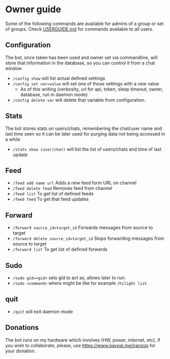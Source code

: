 # Owner guide

Some of the following commands  are available for admins of a group or set of groups. Check [USERGUIDE.md](USERGUIDE.md) for commands available to all users.

## Configuration

The bot, once token has been used and owner set via commandline, will store that information in the database, so you can control it from a chat window

- `/config show` will list actual defined settings
- `/config set var=value` will set one of those settings with a new value
    - As of this writing (verbosity, url for api, token, sleep timeout, owner, database, run in daemon mode)
- `/config delete var` will delete that variable from configuration.

## Stats

The bot stores stats on users/chats, remembering the chat/user name and last time seen so it can be later used for purging data not being accessed in a while

- `/stats show (user|chat)` will list the list of users/chats and time of last update


## Feed

- `/feed add name url` Adds a new feed form URL on channel
- `/feed delete feed` Removes feed from channel
- `/feed list` To get list of defined feeds
- `/feed feed` To get that feed updates

## Forward

- `/forward source_id=target_id` Forwards messages from source to target
- `/forward delete source_id=target_id` Stops forwarding messages from source to target
- `/forward list` To get list of defined forwards

## Sudo
- `/sudo gid=<gid>` sets gid to act as, allows later to run:
- `/sudo <command>` where <command> might be like for example `/hilight list`

## quit

- `/quit` will exit daemon mode

## Donations

The bot runs on my hardware which involves (HW, power, internet, etc), if
you wish to collaborate, please, use <https://www.paypal.me/iranzop> for
your donation.
